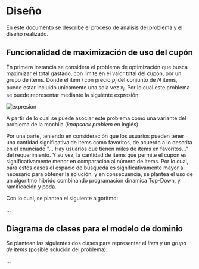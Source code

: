 # Diseño

En este documento se describe el proceso de analisis del problema y el diseño realizado.

## Funcionalidad de maximización de uso del cupón

En primera instancia se considera el problema de optimización que busca maximizar el total gastado, con limite en el valor total del cupón, por un grupo de items. Donde el item _i_ con precio _p<sub>i</sub>_ del conjunto de _N_ items, puede estar incluido unicamente una sola vez _x<sub>i</sub>_. Por lo cual este problema se puede representar mediante la siguiente expresión:

<img src="https://latex.codecogs.com/png.image?\dpi{100}&space;\bg_white&space;max\left(\sum_{i=1}^{N}&space;p_i&space;x_i\right),&space;\sum_{i=1}^{N}&space;p_i&space;x_i&space;\leq&space;total,&space;x_i&space;\in&space;\{0,1\}" title="\bg_white max\(\sum_{i=1}^{N} p_i x_i\), \sum_{i=1}^{N} p_i x_i \leq total, x_i \in \{0,1\}"  alt="expresion"/>

A partir de lo cual se puede asociar este problema como una variante del problema de la mochila (_knapsack problem_ en inglés).

Por una parte, teniendo en consideración que los usuarios pueden tener una cantidad significativa de items como favoritos, de acuerdo a lo descrita en el enunciado "... Hay usuarios que tienen miles de items en favoritos..." del requerimiento. Y su vez, la cantidad de items que permite el cupon es significativamente menor en comparación al número de items. Por lo cual, para estos casos el espacio de búsqueda es significativamente mayor al necesario para obtener la solución, y en consecuencia, se plantea el uso de un algoritmo hibrido combinando programación dinamica Top-Down, y ramificación y poda. 

Con lo cual, se plantea el siguiente algoritmo:

...

## Diagrama de clases para el modelo de dominio

Se plantean las siguientes dos clases para representar el _item_ y un _grupo de items_  (posible solución del problema):

...


